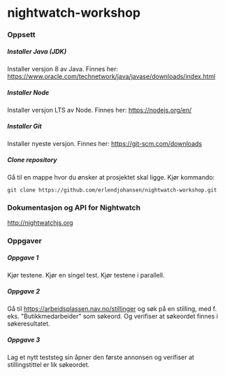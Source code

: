 # nightwatch-workshop

### Oppsett

##### Installer Java (JDK)
Installer versjon 8 av Java. Finnes her: https://www.oracle.com/technetwork/java/javase/downloads/index.html

##### Installer Node
Installer versjon LTS av Node. Finnes her: https://nodejs.org/en/

##### Installer Git
Installer nyeste versjon. Finnes her: https://git-scm.com/downloads

##### Clone repository
Gå til en mappe hvor du ønsker at prosjektet skal ligge.
Kjør kommando:

``git clone https://github.com/erlendjohansen/nightwatch-workshop.git``

### Dokumentasjon og API for Nightwatch
http://nightwatchjs.org

### Oppgaver

##### Oppgave 1
Kjør testene. Kjør en singel test. Kjør testene i parallell.

##### Oppgave 2
Gå til https://arbeidsplassen.nav.no/stillinger og søk på en stilling,
med f. eks. "Butikkmedarbeider" som søkeord.
Og verifiser at søkeordet finnes i søkeresultatet.

##### Oppgave 3
Lag et nytt teststeg sin åpner den første annonsen
og verifiser at stillingstittel er lik søkeordet.
